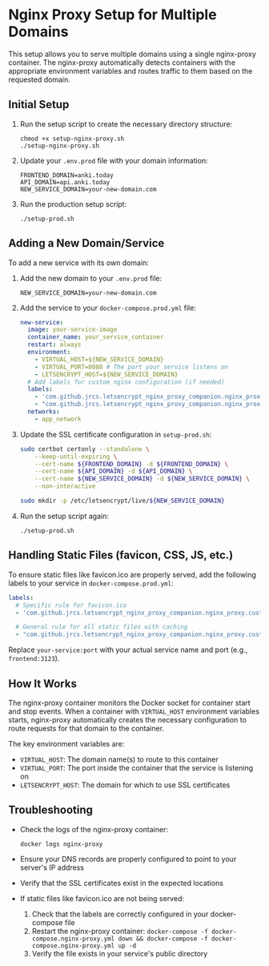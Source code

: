 # Nginx Proxy Setup for Multiple Domains

This setup allows you to serve multiple domains using a single nginx-proxy container. The nginx-proxy automatically detects containers with the appropriate environment variables and routes traffic to them based on the requested domain.

## Initial Setup

1. Run the setup script to create the necessary directory structure:

   ```
   chmod +x setup-nginx-proxy.sh
   ./setup-nginx-proxy.sh
   ```

2. Update your `.env.prod` file with your domain information:

   ```
   FRONTEND_DOMAIN=anki.today
   API_DOMAIN=api.anki.today
   NEW_SERVICE_DOMAIN=your-new-domain.com
   ```

3. Run the production setup script:
   ```
   ./setup-prod.sh
   ```

## Adding a New Domain/Service

To add a new service with its own domain:

1. Add the new domain to your `.env.prod` file:

   ```
   NEW_SERVICE_DOMAIN=your-new-domain.com
   ```

2. Add the service to your `docker-compose.prod.yml` file:

   ```yaml
   new-service:
     image: your-service-image
     container_name: your_service_container
     restart: always
     environment:
       - VIRTUAL_HOST=${NEW_SERVICE_DOMAIN}
       - VIRTUAL_PORT=8080 # The port your service listens on
       - LETSENCRYPT_HOST=${NEW_SERVICE_DOMAIN}
     # Add labels for custom nginx configuration (if needed)
     labels:
       - 'com.github.jrcs.letsencrypt_nginx_proxy_companion.nginx_proxy.custom_nginx_server_config=location = /favicon.ico { proxy_pass http://new-service:8080/favicon.ico; access_log off; log_not_found off; expires max; }'
       - "com.github.jrcs.letsencrypt_nginx_proxy_companion.nginx_proxy.custom_nginx_location_config=location ~* \\.(ico|css|js|gif|jpe?g|png|svg|woff|woff2|ttf|eot)$ { proxy_pass http://new-service:8080; expires max; add_header Cache-Control 'public, max-age=31536000'; }"
     networks:
       - app_network
   ```

3. Update the SSL certificate configuration in `setup-prod.sh`:

   ```bash
   sudo certbot certonly --standalone \
       --keep-until-expiring \
       --cert-name ${FRONTEND_DOMAIN} -d ${FRONTEND_DOMAIN} \
       --cert-name ${API_DOMAIN} -d ${API_DOMAIN} \
       --cert-name ${NEW_SERVICE_DOMAIN} -d ${NEW_SERVICE_DOMAIN} \
       --non-interactive

   sudo mkdir -p /etc/letsencrypt/live/${NEW_SERVICE_DOMAIN}
   ```

4. Run the setup script again:
   ```
   ./setup-prod.sh
   ```

## Handling Static Files (favicon, CSS, JS, etc.)

To ensure static files like favicon.ico are properly served, add the following labels to your service in `docker-compose.prod.yml`:

```yaml
labels:
  # Specific rule for favicon.ico
  - 'com.github.jrcs.letsencrypt_nginx_proxy_companion.nginx_proxy.custom_nginx_server_config=location = /favicon.ico { proxy_pass http://your-service:port/favicon.ico; access_log off; log_not_found off; expires max; }'

  # General rule for all static files with caching
  - "com.github.jrcs.letsencrypt_nginx_proxy_companion.nginx_proxy.custom_nginx_location_config=location ~* \\.(ico|css|js|gif|jpe?g|png|svg|woff|woff2|ttf|eot)$ { proxy_pass http://your-service:port; expires max; add_header Cache-Control 'public, max-age=31536000'; }"
```

Replace `your-service:port` with your actual service name and port (e.g., `frontend:3123`).

## How It Works

The nginx-proxy container monitors the Docker socket for container start and stop events. When a container with `VIRTUAL_HOST` environment variables starts, nginx-proxy automatically creates the necessary configuration to route requests for that domain to the container.

The key environment variables are:

- `VIRTUAL_HOST`: The domain name(s) to route to this container
- `VIRTUAL_PORT`: The port inside the container that the service is listening on
- `LETSENCRYPT_HOST`: The domain for which to use SSL certificates

## Troubleshooting

- Check the logs of the nginx-proxy container:

  ```
  docker logs nginx-proxy
  ```

- Ensure your DNS records are properly configured to point to your server's IP address

- Verify that the SSL certificates exist in the expected locations

- If static files like favicon.ico are not being served:
  1. Check that the labels are correctly configured in your docker-compose file
  2. Restart the nginx-proxy container: `docker-compose -f docker-compose.nginx-proxy.yml down && docker-compose -f docker-compose.nginx-proxy.yml up -d`
  3. Verify the file exists in your service's public directory
